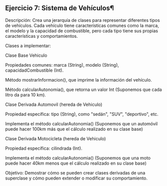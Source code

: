 ## Ejercicio 7: Sistema de Vehículos¶
Descripción: Crea una jerarquía de clases para representar diferentes tipos de vehículos. Cada vehículo tiene características comunes como la marca, el modelo y la capacidad de combustible, pero cada tipo tiene sus propias características y comportamientos.

Clases a implementar:

Clase Base Vehiculo

Propiedades comunes: marca (String), modelo (String), capacidadCombustible (Int).

Método mostrarInformacion(), que imprime la información del vehículo.

Método calcularAutonomia(), que retorna un valor Int (Suponemos que cada litro da para 10 km).

Clase Derivada Automovil (hereda de Vehiculo)

Propiedad específica: tipo (String), como "sedán", "SUV", "deportivo", etc.

Implementa el método calcularAutonomia() (Suponemos que un automóvil puede hacer 100km más que el cálculo realizado en su clase base)

Clase Derivada Motocicleta (hereda de Vehiculo)

Propiedad específica: cilindrada (Int).

Implementa el método calcularAutonomia() (Suponemos que una moto puede hacer 40km menos que el cálculo realizado en su clase base)

Objetivo: Demostrar cómo se pueden crear clases derivadas de una superclase y cómo pueden extender o modificar su comportamiento.

